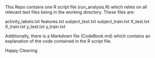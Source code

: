 This Repo contains one R script file (run_analysis.R) which relies on all relevant text files being in the working directory. These files are:

activity_labels.txt
features.txt
subject_test.txt
subject_train.txt
X_test.txt
X_train.txt
y_test.txt
y_train.txt

Additionally, there is a Markdown file (CodeBook.md) which contains an explanation of the code contained in the R script file.

Happy Cleaning
